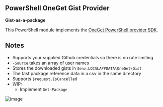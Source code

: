 PowerShell OneGet Gist Provider
-
**Gist-as-a-package**

This PowerShell module implements the [OneGet PowerShell provider SDK]( http://oneget.org/provider-ps.zip).


Notes
-
* Supports your supplied Github credentials so there is no rate limiting
* `-Source` takes an array of user names
* Stores the downloaded gists in `$env:LOCALAPPDATA\OneGet\Gist`
* The fast package reference data in a csv in the same directory
* Supports `$request.IsCancelled`
* WIP:
	* Implement `Get-Package` 

![image](https://raw.githubusercontent.com/dfinke/OneGetGistProvider/master/images/OneGetProvider.gif)